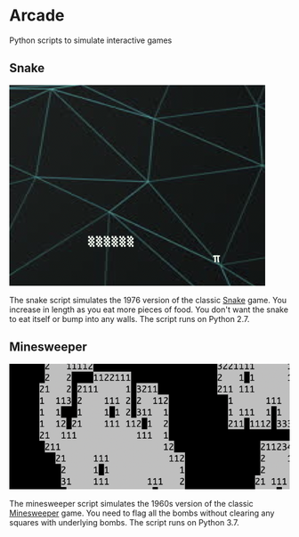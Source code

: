 # Arcade

Python scripts to simulate interactive games

## Snake
![Screenshot](Pics/Snake.png)

The snake script simulates the 1976 version of the classic [Snake](https://en.wikipedia.org/wiki/Snake_(video_game_genre)) game. You increase in length as you eat more pieces of food. You don't want the snake to eat itself or bump into any walls. The script runs on Python 2.7.


## Minesweeper
![Screenshot](Pics/minesweeper.png)

The minesweeper script simulates the 1960s version of the classic [Minesweeper](https://en.wikipedia.org/wiki/Minesweeper_(video_game)) game. You need to flag all the bombs without clearing any squares with underlying bombs. The script runs on Python 3.7.
